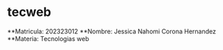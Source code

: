 # tecweb
**Matricula: 202323012
**Nombre: Jessica Nahomi Corona Hernandez
**Materia: Tecnologias web

